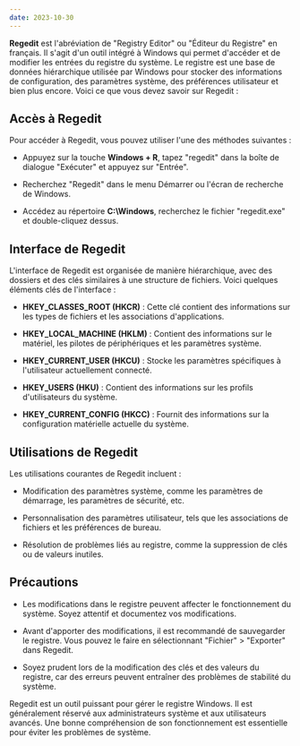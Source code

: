 ```yaml
---
date: 2023-10-30
---
```


**Regedit** est l'abréviation de "Registry Editor" ou "Éditeur du Registre" en français. Il s'agit d'un outil intégré à Windows qui permet d'accéder et de modifier les entrées du registre du système. Le registre est une base de données hiérarchique utilisée par Windows pour stocker des informations de configuration, des paramètres système, des préférences utilisateur et bien plus encore. Voici ce que vous devez savoir sur Regedit :

## Accès à Regedit

Pour accéder à Regedit, vous pouvez utiliser l'une des méthodes suivantes :

- Appuyez sur la touche **Windows + R**, tapez "regedit" dans la boîte de dialogue "Exécuter" et appuyez sur "Entrée".

- Recherchez "Regedit" dans le menu Démarrer ou l'écran de recherche de Windows.

- Accédez au répertoire **C:\Windows**, recherchez le fichier "regedit.exe" et double-cliquez dessus.

## Interface de Regedit

L'interface de Regedit est organisée de manière hiérarchique, avec des dossiers et des clés similaires à une structure de fichiers. Voici quelques éléments clés de l'interface :

- **HKEY_CLASSES_ROOT (HKCR)** : Cette clé contient des informations sur les types de fichiers et les associations d'applications.

- **HKEY_LOCAL_MACHINE (HKLM)** : Contient des informations sur le matériel, les pilotes de périphériques et les paramètres système.

- **HKEY_CURRENT_USER (HKCU)** : Stocke les paramètres spécifiques à l'utilisateur actuellement connecté.

- **HKEY_USERS (HKU)** : Contient des informations sur les profils d'utilisateurs du système.

- **HKEY_CURRENT_CONFIG (HKCC)** : Fournit des informations sur la configuration matérielle actuelle du système.

## Utilisations de Regedit

Les utilisations courantes de Regedit incluent :

- Modification des paramètres système, comme les paramètres de démarrage, les paramètres de sécurité, etc.

- Personnalisation des paramètres utilisateur, tels que les associations de fichiers et les préférences de bureau.

- Résolution de problèmes liés au registre, comme la suppression de clés ou de valeurs inutiles.

## Précautions

- Les modifications dans le registre peuvent affecter le fonctionnement du système. Soyez attentif et documentez vos modifications.

- Avant d'apporter des modifications, il est recommandé de sauvegarder le registre. Vous pouvez le faire en sélectionnant "Fichier" > "Exporter" dans Regedit.

- Soyez prudent lors de la modification des clés et des valeurs du registre, car des erreurs peuvent entraîner des problèmes de stabilité du système.

Regedit est un outil puissant pour gérer le registre Windows. Il est généralement réservé aux administrateurs système et aux utilisateurs avancés. Une bonne compréhension de son fonctionnement est essentielle pour éviter les problèmes de système.
